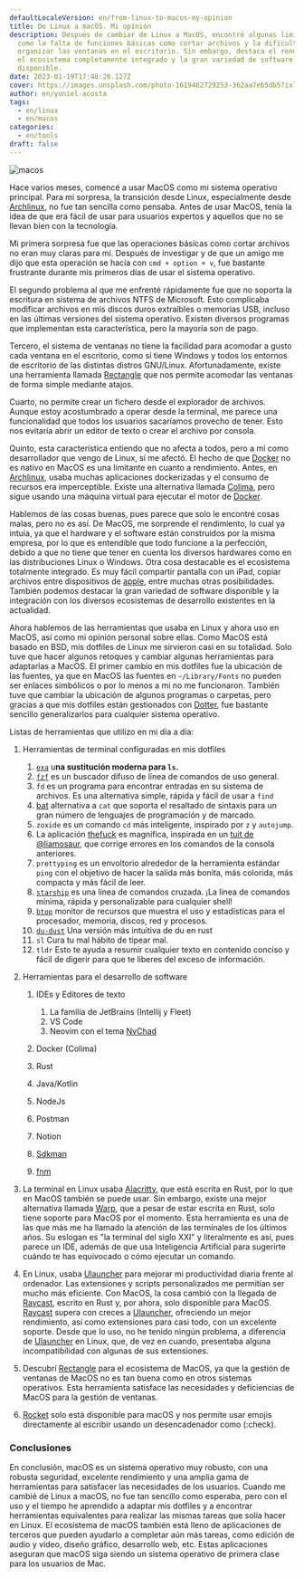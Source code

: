 ```yaml
---
defaultLocaleVersion: en/from-linux-to-macos-my-opinion
title: De Linux a macOS. Mi opinión
description: Después de cambiar de Linux a MacOS, encontré algunas limitaciones
  como la falta de funciones básicas como cortar archivos y la dificultad para
  organizar las ventanas en el escritorio. Sin embargo, destaca el rendimiento,
  el ecosistema completamente integrado y la gran variedad de software
  disponible.
date: 2023-01-19T17:48:28.127Z
cover: https://images.unsplash.com/photo-1619462729253-362aa7eb5db5?ixlib=rb-4.0.3&q=80&fm=jpg&crop=entropy&cs=tinysrgb&w=4800
author: en/yuniel-acosta
tags:
  - en/linux
  - en/macos
categories:
  - en/tools
draft: false
---
```


![macos](https://images.unsplash.com/photo-1620121692029-d088224ddc74?ixlib=rb-4.0.3&ixid=MnwxMjA3fDB8MHxwaG90by1wYWdlfHx8fGVufDB8fHx8&auto=format&fit=crop&w=1932&q=80 'macos')

Hace varios meses, comencé a usar MacOS como mi sistema operativo principal. Para mi sorpresa, la transición desde Linux, especialmente desde [Archlinux](https://archlinux.org/), no fue tan sencilla como pensaba. Antes de usar MacOS, tenía la idea de que era fácil de usar para usuarios expertos y aquellos que no se llevan bien con la tecnología.

Mi primera sorpresa fue que las operaciones básicas como cortar archivos no eran muy claras para mí. Después de investigar y de que un amigo me dijo que esta operación se hacía con `cmd + option + v`, fue bastante frustrante durante mis primeros días de usar el sistema operativo.

El segundo problema al que me enfrenté rápidamente fue que no soporta la escritura en sistema de archivos NTFS de Microsoft. Esto complicaba modificar archivos en mis discos duros extraíbles o memorias USB, incluso en las últimas versiones del sistema operativo. Existen diversos programas que implementan esta característica, pero la mayoría son de pago.

Tercero, el sistema de ventanas no tiene la facilidad para acomodar a gusto cada ventana en el escritorio, como sí tiene Windows y todos los entornos de escritorio de las distintas distros GNU/Linux. Afortunadamente, existe una herramienta llamada [Rectangle](https://rectangleapp.com/) que nos permite acomodar las ventanas de forma simple mediante atajos.

Cuarto, no permite crear un fichero desde el explorador de archivos. Aunque estoy acostumbrado a operar desde la terminal, me parece una funcionalidad que todos los usuarios sacaríamos provecho de tener. Esto nos evitaría abrir un editor de texto o crear el archivo por consola.

Quinto, esta característica entiendo que no afecta a todos, pero a mí como desarrollador que vengo de Linux, sí me afectó. El hecho de que [Docker](https://www.docker.com/) no es nativo en MacOS es una limitante en cuanto a rendimiento. Antes, en [Archlinux](https://archlinux.org/), usaba muchas aplicaciones dockerizadas y el consumo de recursos era imperceptible. Existe una alternativa llamada [Colima](https://github.com/abiosoft/colima), pero sigue usando una máquina virtual para ejecutar el motor de [Docker](https://www.docker.com/).

Hablemos de las cosas buenas, pues parece que solo le encontré cosas malas, pero no es así. De MacOS, me sorprende el rendimiento, lo cual ya intuía, ya que el hardware y el software están construidos por la misma empresa, por lo que es entendible que todo funcione a la perfección, debido a que no tiene que tener en cuenta los diversos hardwares como en las distribuciones Linux o Windows. Otra cosa destacable es el ecosistema totalmente integrado. Es muy fácil compartir pantalla con un iPad, copiar archivos entre dispositivos de [apple](https://www.apple.com/), entre muchas otras posibilidades. También podemos destacar la gran variedad de software disponible y la integración con los diversos ecosistemas de desarrollo existentes en la actualidad.

Ahora hablemos de las herramientas que usaba en Linux y ahora uso en MacOS, así como mi opinión personal sobre ellas. Como MacOS está basado en BSD, mis dotfiles de Linux me sirvieron casi en su totalidad. Solo tuve que hacer algunos retoques y cambiar algunas herramientas para adaptarlas a MacOS. El primer cambio en mis dotfiles fue la ubicación de las fuentes, ya que en MacOS las fuentes en `~/Library/Fonts` no pueden ser enlaces simbólicos o por lo menos a mi no me funcionaron. También tuve que cambiar la ubicación de algunos programas o carpetas, pero gracias a que mis dotfiles están gestionados con [Dotter](https://github.com/SuperCuber/dotter), fue bastante sencillo generalizarlos para cualquier sistema operativo.

Listas de herramientas que utilizo en mi día a día:

1. Herramientas de terminal configuradas en mis dotfiles

   1. [`exa`](https://the.exa.website/) u**na sustitución moderna para `ls`.**
   2. [`fzf`](https://github.com/junegunn/fzf) es un buscador difuso de línea de comandos de uso general.
   3. `fd` es un programa para encontrar entradas en su sistema de archivos. Es una alternativa simple, rápida y fácil de usar a `find`
   4. [bat](https://github.com/sharkdp/bat) alternativa a `cat` que soporta el resaltado de sintaxis para un gran número de lenguajes de programación y de marcado.
   5. `zoxide` es un comando `cd` más inteligente, inspirado por `z` y `autojump`.
   6. La aplicación [thefuck](https://github.com/nvbn/thefuck) es magnífica, inspirada en un [tuit de @liamosaur](https://twitter.com/liamosaur/status/506975850596536320), que corrige errores en los comandos de la consola anteriores.
   7. `prettyping` es un envoltorio alrededor de la herramienta estándar `ping` con el objetivo de hacer la salida más bonita, más colorida, más compacta y más fácil de leer.
   8. [`starship`](https://starship.rs/) es una línea de comandos cruzada. ¡La línea de comandos mínima, rápida y personalizable para cualquier shell!
   9. [`btop`](https://github.com/aristocratos/btop) monitor de recursos que muestra el uso y estadísticas para el procesador, memoria, discos, red y procesos.
   10. [`du-dust`](https://github.com/bootandy/dust) Una versión más intuitiva de du en rust
   11. `sl` Cura tu mal hábito de tipear mal.
   12. `tldr` Esto te ayuda a resumir cualquier texto en contenido conciso y fácil de digerir para que te liberes del exceso de información.

2. Herramientas para el desarrollo de software

   1. IDEs y Editores de texto

      1. La familia de JetBrains (Intellij y Fleet)
      2. VS Code
      3. Neovim con el tema [NvChad](https://nvchad.com/)

   2. Docker (Colima)
   3. Rust
   4. Java/Kotlin
   5. NodeJs
   6. Postman
   7. Notion
   8. [Sdkman](https://sdkman.io/)
   9. [fnm](https://github.com/Schniz/fnm)

3. La terminal en Linux usaba [Alacritty](https://github.com/alacritty/alacritty), que está escrita en Rust, por lo que en MacOS también se puede usar. Sin embargo, existe una mejor alternativa llamada [Warp](https://app.warp.dev/referral/26QGQ6), que a pesar de estar escrita en Rust, solo tiene soporte para MacOS por el momento. Esta herramienta es una de las que más me ha llamado la atención de las terminales de los últimos años. Su eslogan es "la terminal del siglo XXI" y literalmente es así, pues parece un IDE, además de que usa Inteligencia Artificial para sugerirte cuándo te has equivocado o cómo ejecutar un comando.
4. En Linux, usaba [Ulauncher](https://ulauncher.io/) para mejorar mi productividad diaria frente al ordenador. Las extensiones y scripts personalizados me permitían ser mucho más eficiente. Con MacOS, la cosa cambió con la llegada de [Raycast](https://www.raycast.com/), escrito en Rust y, por ahora, solo disponible para MacOS. [Raycast](https://www.raycast.com/) supera con creces a [Ulauncher](https://ulauncher.io/), ofreciendo un mejor rendimiento, así como extensiones para casi todo, con un excelente soporte. Desde que lo uso, no he tenido ningún problema, a diferencia de [Ulauncher](https://ulauncher.io/) en Linux, que, de vez en cuando, presentaba alguna incompatibilidad con algunas de sus extensiones.
5. Descubrí [Rectangle](https://rectangleapp.com/) para el ecosistema de MacOS, ya que la gestión de ventanas de MacOS no es tan buena como en otros sistemas operativos. Esta herramienta satisface las necesidades y deficiencias de MacOS para la gestión de ventanas.
6. [Rocket](https://matthewpalmer.net/rocket/) solo está disponible para macOS y nos permite usar emojis directamente al escribir usando un desencadenador como (:check).

### Conclusiones

En conclusión, macOS es un sistema operativo muy robusto, con una robusta seguridad, excelente rendimiento y una amplia gama de herramientas para satisfacer las necesidades de los usuarios. Cuando me cambié de Linux a macOS, no fue tan sencillo como esperaba, pero con el uso y el tiempo he aprendido a adaptar mis dotfiles y a encontrar herramientas equivalentes para realizar las mismas tareas que solía hacer en Linux. El ecosistema de macOS también está lleno de aplicaciones de terceros que pueden ayudarlo a completar aún más tareas, como edición de audio y vídeo, diseño gráfico, desarrollo web, etc. Estas aplicaciones aseguran que macOS siga siendo un sistema operativo de primera clase para los usuarios de Mac.
